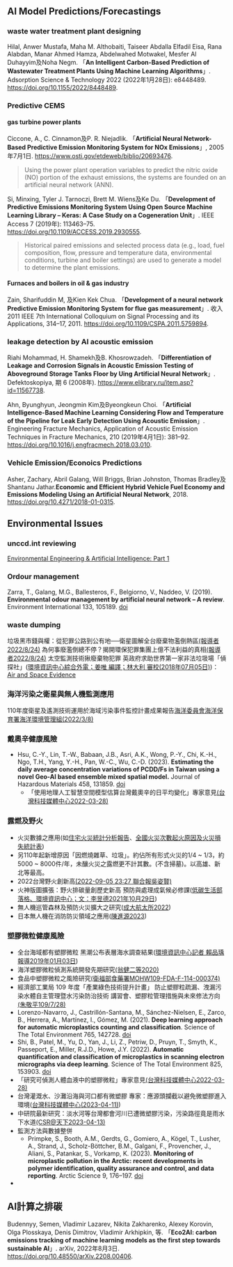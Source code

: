 
## AI Model Predictions/Forecastings

### waste water treatment plant designing

Hilal, Anwer Mustafa, Maha M. Althobaiti, Taiseer Abdalla Elfadil Eisa, Rana Alabdan, Manar Ahmed Hamza, Abdelwahed Motwakel, Mesfer Al Duhayyim及Noha Negm. 「**An Intelligent Carbon-Based Prediction of Wastewater Treatment Plants Using Machine Learning Algorithms**」. Adsorption Science & Technology 2022 (2022年1月28日): e8448489. https://doi.org/10.1155/2022/8448489.

### Predictive CEMS

#### gas turbine power plants

Ciccone, A., C. Cinnamon及P. R. Niejadlik. 「**Artificial Neural Network-Based Predictive Emission Monitoring System for NOx Emissions**」, 2005年7月1日. https://www.osti.gov/etdeweb/biblio/20693476.

> Using the power plant operation variables to predict the nitric oxide (NO) portion of the exhaust emissions, the systems are founded on an artificial neural network (ANN). 

Si, Minxing, Tyler J. Tarnoczi, Brett M. Wiens及Ke Du. 「**Development of Predictive Emissions Monitoring System Using Open Source Machine Learning Library – Keras: A Case Study on a Cogeneration Unit**」. IEEE Access 7 (2019年): 113463–75. https://doi.org/10.1109/ACCESS.2019.2930555.

> Historical paired emissions and selected process data (e.g., load, fuel composition, flow, pressure and temperature data, environmental conditions, turbine and boiler settings) are used to generate a model to determine the plant emissions.

#### Furnaces and boilers in oil & gas industry  

Zain, Sharifuddin M, 及Kien Kek Chua. 「**Development of a neural network Predictive Emission Monitoring System for flue gas measurement**」. 收入 2011 IEEE 7th International Colloquium on Signal Processing and its Applications, 314–17, 2011. https://doi.org/10.1109/CSPA.2011.5759894.

### leakage detection  by AI acoustic emission

Riahi Mohammad, H. Shamekh及B. Khosrowzadeh. 「**Differentiation of Leakage and Corrosion Signals in Acoustic Emission Testing of Aboveground Storage Tanks Floor by Uing Artificial Neural Network**」. Defektoskopiya, 期 6 (2008年). https://www.elibrary.ru/item.asp?id=11567738.

Ahn, Byunghyun, Jeongmin Kim及Byeongkeun Choi. 「**Artificial Intelligence-Based Machine Learning Considering Flow and Temperature of the Pipeline for Leak Early Detection Using Acoustic Emission**」. Engineering Fracture Mechanics, Application of Acoustic Emission Techniques in Fracture Mechanics, 210 (2019年4月1日): 381–92. https://doi.org/10.1016/j.engfracmech.2018.03.010.

### Vehicle Emission/Econoics Predictions

Asher, Zachary, Abril Galang, Will Briggs, Brian Johnston, Thomas Bradley及Shantanu Jathar.**Economic and Efficient Hybrid Vehicle Fuel Economy and Emissions Modeling Using an Artificial Neural Network**, 2018. https://doi.org/10.4271/2018-01-0315.

## Environmental Issues

### unccd.int reviewing

[Environmental Engineering & Artificial Intelligence: Part 1](https://www.unccd.int/cbm/environmental-engineering-artificial-intelligence-part-1)

### Ordour management

Zarra, T., Galang, M.G., Ballesteros, F., Belgiorno, V., Naddeo, V. (2019). **Environmental odour management by artificial neural network – A review**. Environment International 133, 105189. [doi](https://doi.org/10.1016/j.envint.2019.105189)

### waste dumping

垃圾黑市錢與權：從犯罪公路到公有地──衛星圖解全台廢棄物濫倒熱區[(報導者2022/8/24)](https://www.twreporter.org/a/enterprise-wastes-black-market-satellite-images-find-abandoned-dirt-and-waste)
為何事廢濫倒總不停？揭開環保犯罪集團上億不法利益的真相[(報導者2022/8/24)](https://www.twreporter.org/a/enterprise-wastes-black-market-organized-crime-of-disposal)
太空監測技術揪廢棄物犯罪 英政府求助世界第一家非法垃圾場「偵探社」([環境資訊中心綜合外電；姜唯 編譯；林大利 審校(2018年07月05日)](https://e-info.org.tw/node/212549))：[Air and Space Evidence](http://www.space-evidence.net/)

### 海洋污染之衛星與無人機監測應用

110年度衛星及遙測技術運用於海域污染事件監控計畫成果報告[海洋委員會海洋保育署海洋環境管理組(2022/3/8)](https://www.oca.gov.tw/ch/home.jsp?id=220&parentpath=0,2,219&mcustomize=research_view.jsp&dataserno=202203080002)

### 戴奧辛健康風險

- Hsu, C.-Y., Lin, T.-W., Babaan, J.B., Asri, A.K., Wong, P.-Y., Chi, K.-H., Ngo, T.H., Yang, Y.-H., Pan, W.-C., Wu, C.-D. (2023). **Estimating the daily average concentration variations of PCDD/Fs in Taiwan using a novel Geo-AI based ensemble mixed spatial model.** Journal of Hazardous Materials 458, 131859. [doi](https://doi.org/10.1016/j.jhazmat.2023.131859)
  - 「使用地理人工智慧空間模型估算台灣戴奧辛的日平均變化」專家意見[(台灣科技媒體中心2022-03-28)](https://smctw.tw/15955/)

### 露燃及野火

- 火災數據之應用(如[住宅火災統計分析報告][2]、[全國火災次數起火原因及火災損失統計表](https://www.nfa.gov.tw/cht/index.php?code=list&flag=detail&ids=958&article_id=14127))
- 另110年起新增原因「因燃燒雜草、垃圾」。約佔所有形式火災的1/4 ~ 1/3，約5000 ~ 8000件/年，未釀火災之露燃更不計其數。(不含掃墓)。以高雄、新北等最高。
- 2022台灣野火創新高[(2022-09-05 23:27 聯合報吳姿賢)](https://udn.com/news/story/7266/6591126)
- 火神版圖擴張：野火排碳量創歷史新高 預防與處理成氣候必修課([低碳生活部落格、環境資訊中心；文：李昱德2021年10月29日](https://e-info.org.tw/node/232611))
- 無人機巡管森林及預防火災擴大之研究([成大航太所2022](https://hdl.handle.net/11296/9aj5g2))
- 日本無人機在消防防災領域之應用([陳進源2023](https://monthly.nfa.gov.tw/uploads/articles/media/1678846891-日本無人機在消防防災領域之應用.pdf))

### 塑膠微粒健康風險

- 全台海域都有塑膠微粒 黑潮公布表層海水調查結果([環境資訊中心記者 賴品瑀報導2019年01月03日](https://e-info.org.tw/node/215818))
- 海洋塑膠微粒偵測系統開發先期研究[(翁健二等2020)][1]
- 食品中塑膠微粒之風險研究[(衛福部食藥署MOHW109-FDA-F-114-000374)](https://www.fda.gov.tw/tc/technologyContent2.aspx?id=MOHW109-FDA-F-114-000374)
- 經濟部工業局 109 年度「產業綠色技術提升計畫」
防止塑膠粒疏漏、洩漏污染水體自主管理暨水污染防治技術
講習會、塑膠粒管理措施與未來修法方向[(朱敬平109/7/28)](https://proj.ftis.org.tw/eta/WebPhotos/109年「防止塑膠粒疏漏、洩漏污染水體自主管理暨水污染防治技術講習會」講義(網路版)%20v1.pdf)
- Lorenzo-Navarro, J., Castrillón-Santana, M., Sánchez-Nielsen, E., Zarco, B., Herrera, A., Martínez, I., Gómez, M. (2021). **Deep learning approach for automatic microplastics counting and classification**. Science of The Total Environment 765, 142728. [doi](https://doi.org/10.1016/j.scitotenv.2020.142728)
- Shi, B., Patel, M., Yu, D., Yan, J., Li, Z., Petriw, D., Pruyn, T., Smyth, K., Passeport, E., Miller, R.J.D., Howe, J.Y. (2022). **Automatic quantification and classification of microplastics in scanning electron micrographs via deep learning**. Science of The Total Environment 825, 153903. [doi](https://doi.org/10.1016/j.scitotenv.2022.153903)
- 「研究可偵測人體血液中的塑膠微粒」專家意見[(台灣科技媒體中心2022-03-28)](https://smctw.tw/12563/)
- 台灣灌溉水、沙灘沿海與河口都有微塑膠 專家：應源頭攔截以避免微塑膠進入環境([台灣科技媒體中心(2023-04-11)](https://smctw.tw/15576/))
- 中研院最新研究：淡水河等台灣都會河川已遭微塑膠污染，污染路徑竟是雨水下水道[(CSR@天下2023-04-13)](https://e-info.org.tw/node/215818)
- 監測方法與數據整併
  - Primpke, S., Booth, A.M., Gerdts, G., Gomiero, A., Kögel, T., Lusher, A., Strand, J., Scholz-Böttcher, B.M., Galgani, F., Provencher, J., Aliani, S., Patankar, S., Vorkamp, K. (2023). **Monitoring of microplastic pollution in the Arctic: recent developments in polymer identification, quality assurance and control, and data reporting**. Arctic Science 9, 176–197. [doi](https://doi.org/10.1139/as-2022-0006)
- 

## AI計算之排碳

Budennyy, Semen, Vladimir Lazarev, Nikita Zakharenko, Alexey Korovin, Olga Plosskaya, Denis Dimitrov, Vladimir Arkhipkin, 等. 「**Eco2AI: carbon emissions tracking of machine learning models as the first step towards sustainable AI**」. arXiv, 2022年8月3日. https://doi.org/10.48550/arXiv.2208.00406.

[1]: https://www.namr.gov.tw/filedownload?file=research/202110281822290.pdf&filedisplay=%E6%9C%9F%E6%9C%AB%E6%AD%A3%E5%BC%8F%E5%A0%B1%E5%91%8A_NAMR109011_%E6%B5%B7%E6%B4%8B%E5%A1%91%E8%86%A0%E5%BE%AE%E7%B2%92%E5%81%B5%E6%B8%AC%E7%B3%BB%E7%B5%B1%E9%96%8B%E7%99%BC%E5%85%88%E6%9C%9F%E7%A0%94%E7%A9%B6%E5%A7%94%E8%A8%97%E5%B0%88%E6%A5%AD%E6%9C%8D%E5%8B%99%E6%A1%88.pdf&flag=doc "國家海洋研究院委託研究、海洋塑膠微粒偵測系統開發先期研究委託專業服務案、NAMR-109-011（委託研究報告）中華民國 109 年 12 月"
[2]: https://www.google.com/url?client=internal-element-cse&cx=011679743884832203761:aigfjdwr3aj&q=https://www.nfa.gov.tw/pro/index.php%3Fact%3Ddownload%26ids%3D16394&sa=U&ved=2ahUKEwj-s6T62OL_AhXTl1YBHdB4BOcQFnoECAgQAQ&usg=AOvVaw0ygbWVOwBIfgU-jdsxpRoP "內政部消防署110 年度全國住宅火災統計分析報告"
